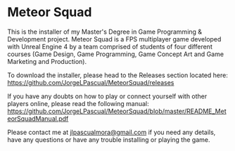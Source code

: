 # Meteor Squad

This is the installer of my Master's Degree in Game Programming & Development project. Meteor Squad is a FPS multiplayer game developed with Unreal Engine 4 by a team comprised of students of four different courses (Game Design, Game Programming, Game Concept Art and Game Marketing and Production). 

To download the installer, please head to the Releases section located here: https://github.com/JorgeLPascual/MeteorSquad/releases

If you have any doubts on how to play or connect yourself with other players online, please read the following manual: https://github.com/JorgeLPascual/MeteorSquad/blob/master/README_MeteorSquadManual.pdf 

Please contact me at jlpascualmora@gmail.com if you need any details, have any questions or have any trouble installing or playing the game.
